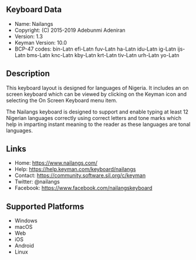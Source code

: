Keyboard Data
-------------

* Name:           Nailangs
* Copyright:      (C) 2015-2019 Adebunmi Adeniran
* Version:        1.3
* Keyman Version: 10.0
* BCP-47 codes:   bin-Latn efi-Latn fuv-Latn ha-Latn idu-Latn ig-Latn ijs-Latn bms-Latn knc-Latn kby-Latn krt-Latn tiv-Latn urh-Latn yo-Latn

Description
-----------

This keyboard layout is designed for languages of Nigeria. It includes
an on screen keyboard which can be viewed by clicking on the Keyman icon
and selecting the On Screen Keyboard menu item.

The Nailangs keyboard is designed to support and enable typing at least 12
Nigerian languages correctly using correct letters and tone marks which
help in imparting instant meaning to the reader as these languages are
tonal languages.

Links
-----

 * Home:     https://www.nailangs.com/
 * Help:     https://help.keyman.com/keyboard/nailangs
 * Contact:  https://community.software.sil.org/c/keyman
 * Twitter:  @nailangs
 * Facebook: https://www.facebook.com/nailangskeyboard

Supported Platforms
-------------------

 * Windows
 * macOS
 * Web
 * iOS
 * Android
 * Linux
